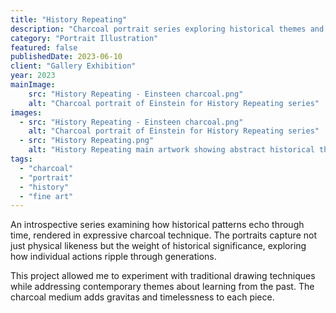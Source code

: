 ```yaml
---
title: "History Repeating"
description: "Charcoal portrait series exploring historical themes and the cyclical nature of human experience."
category: "Portrait Illustration"
featured: false
publishedDate: 2023-06-10
client: "Gallery Exhibition"
year: 2023
mainImage:
    src: "History Repeating - Einsteen charcoal.png"
    alt: "Charcoal portrait of Einstein for History Repeating series"
images:
  - src: "History Repeating - Einsteen charcoal.png"
    alt: "Charcoal portrait of Einstein for History Repeating series"
  - src: "History Repeating.png"
    alt: "History Repeating main artwork showing abstract historical themes"
tags:
  - "charcoal"
  - "portrait"
  - "history"
  - "fine art"
---
```


An introspective series examining how historical patterns echo through time, rendered in expressive charcoal technique. The portraits capture not just physical likeness but the weight of historical significance, exploring how individual actions ripple through generations.

This project allowed me to experiment with traditional drawing techniques while addressing contemporary themes about learning from the past. The charcoal medium adds gravitas and timelessness to each piece.